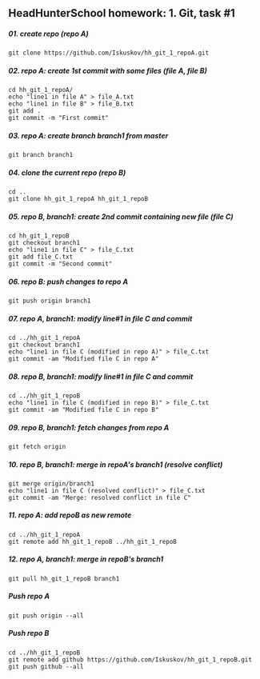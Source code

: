 # 
HeadHunterSchool homework: 1. Git, task #1
---------

##### 01. create repo (repo A)
```
git clone https://github.com/Iskuskov/hh_git_1_repoA.git
```

##### 02. repo A: create 1st commit with some files (file A, file B)
```
cd hh_git_1_repoA/
echo "line1 in file A" > file_A.txt
echo "line1 in file B" > file_B.txt
git add .
git commit -m "First commit"
```

##### 03. repo A: create branch branch1 from master
```
git branch branch1
```

##### 04. clone the current repo (repo B)
```
cd ..
git clone hh_git_1_repoA hh_git_1_repoB
```

##### 05. repo B, branch1: create 2nd commit containing new file (file C)
```
cd hh_git_1_repoB
git checkout branch1
echo "line1 in file C" > file_C.txt
git add file_C.txt
git commit -m "Second commit"
```

##### 06. repo B: push changes to repo A
```
git push origin branch1
```

##### 07. repo A, branch1: modify line#1 in file C and commit
```
cd ../hh_git_1_repoA
git checkout branch1
echo "line1 in file C (modified in repo A)" > file_C.txt
git commit -am "Modified file C in repo A"
```

##### 08. repo B, branch1: modify line#1 in file C and commit
```
cd ../hh_git_1_repoB
echo "line1 in file C (modified in repo B)" > file_C.txt
git commit -am "Modified file C in repo B"
```

##### 09. repo B, branch1: fetch changes from repo A
```
git fetch origin
```

##### 10. repo B, branch1: merge in repoA's branch1 (resolve conflict)
```
git merge origin/branch1
echo "line1 in file C (resolved conflict)" > file_C.txt
git commit -am "Merge: resolved conflict in file C"
```

##### 11. repo A: add repoB as new remote
```
cd ../hh_git_1_repoA
git remote add hh_git_1_repoB ../hh_git_1_repoB
```

##### 12. repo A, branch1: merge in repoB's branch1
```
git pull hh_git_1_repoB branch1
```

##### Push repo A
```
git push origin --all
```

##### Push repo B
```
cd ../hh_git_1_repoB
git remote add github https://github.com/Iskuskov/hh_git_1_repoB.git
git push github --all
```
